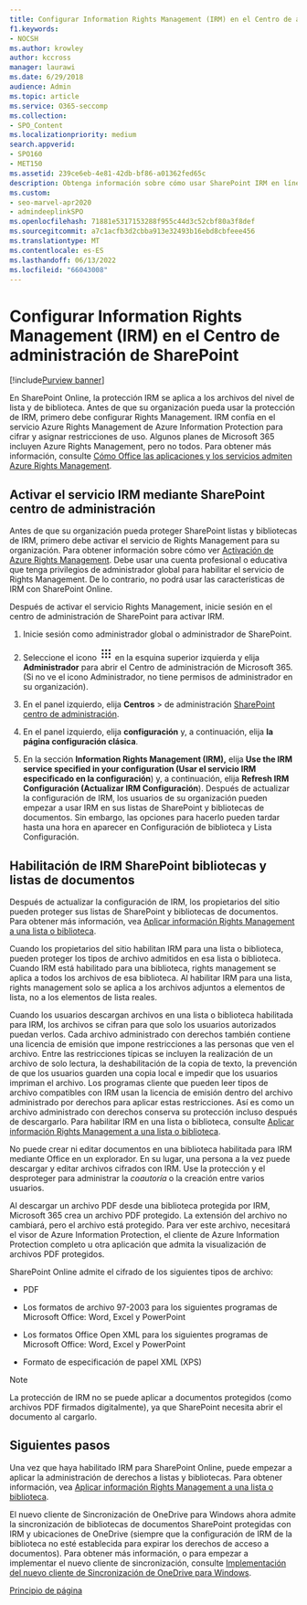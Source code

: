 ```yaml
---
title: Configurar Information Rights Management (IRM) en el Centro de administración de SharePoint
f1.keywords:
- NOCSH
ms.author: krowley
author: kccross
manager: laurawi
ms.date: 6/29/2018
audience: Admin
ms.topic: article
ms.service: O365-seccomp
ms.collection:
- SPO_Content
ms.localizationpriority: medium
search.appverid:
- SPO160
- MET150
ms.assetid: 239ce6eb-4e81-42db-bf86-a01362fed65c
description: Obtenga información sobre cómo usar SharePoint IRM en línea a través de Microsoft Azure Active Directory Rights Management Services (RMS) para proteger las listas de SharePoint y las bibliotecas de documentos.
ms.custom:
- seo-marvel-apr2020
- admindeeplinkSPO
ms.openlocfilehash: 71881e5317153288f955c44d3c52cbf80a3f8def
ms.sourcegitcommit: a7c1acfb3d2cbba913e32493b16ebd8cbfeee456
ms.translationtype: MT
ms.contentlocale: es-ES
ms.lasthandoff: 06/13/2022
ms.locfileid: "66043008"
---
```

# <a name="set-up-information-rights-management-irm-in-sharepoint-admin-center"></a>Configurar Information Rights Management (IRM) en el Centro de administración de SharePoint

[!include[Purview banner](../includes/purview-rebrand-banner.md)]

En SharePoint Online, la protección IRM se aplica a los archivos del nivel de lista y de biblioteca. Antes de que su organización pueda usar la protección de IRM, primero debe configurar Rights Management. IRM confía en el servicio Azure Rights Management de Azure Information Protection para cifrar y asignar restricciones de uso. Algunos planes de Microsoft 365 incluyen Azure Rights Management, pero no todos. Para obtener más información, consulte [Cómo Office las aplicaciones y los servicios admiten Azure Rights Management](/azure/information-protection/understand-explore/office-apps-services-support).
  
## <a name="turn-on-irm-service-using-sharepoint-admin-center"></a>Activar el servicio IRM mediante SharePoint centro de administración

Antes de que su organización pueda proteger SharePoint listas y bibliotecas de IRM, primero debe activar el servicio de Rights Management para su organización. Para obtener información sobre cómo ver [Activación de Azure Rights Management](/information-protection/deploy-use/activate-service). Debe usar una cuenta profesional o educativa que tenga privilegios de administrador global para habilitar el servicio de Rights Management. De lo contrario, no podrá usar las características de IRM con SharePoint Online.
  
Después de activar el servicio Rights Management, inicie sesión en el centro de administración de SharePoint para activar IRM.
  
1. Inicie sesión como administrador global o administrador de SharePoint.
    
2. Seleccione el icono ![del iniciador de aplicaciones Icono del iniciador de aplicaciones en Office 365.](../media/e5aee650-c566-4100-aaad-4cc2355d909f.png) en la esquina superior izquierda y elija **Administrador** para abrir el Centro de administración de Microsoft 365. (Si no ve el icono Administrador, no tiene permisos de administrador en su organización). 
    
3. En el panel izquierdo, elija **Centros** \> de administración <a href="https://go.microsoft.com/fwlink/?linkid=2185219" target="_blank">SharePoint centro de administración</a>.
    
4. En el panel izquierdo, elija **configuración** y, a continuación, elija **la página configuración clásica**.
    
5. En la sección **Information Rights Management (IRM),** elija **Use the IRM service specified in your configuration (Usar el servicio IRM especificado en la configuración**) y, a continuación, elija **Refresh IRM Configuración (Actualizar IRM Configuración**). Después de actualizar la configuración de IRM, los usuarios de su organización pueden empezar a usar IRM en sus listas de SharePoint y bibliotecas de documentos. Sin embargo, las opciones para hacerlo pueden tardar hasta una hora en aparecer en Configuración de biblioteca y Lista Configuración.
    
## <a name="irm-enable-sharepoint-document-libraries-and-lists"></a>Habilitación de IRM SharePoint bibliotecas y listas de documentos
<a name="__toc220831191"> </a>

Después de actualizar la configuración de IRM, los propietarios del sitio pueden proteger sus listas de SharePoint y bibliotecas de documentos. Para obtener más información, vea [Aplicar información Rights Management a una lista o biblioteca](apply-irm-to-a-list-or-library.md).
  
Cuando los propietarios del sitio habilitan IRM para una lista o biblioteca, pueden proteger los tipos de archivo admitidos en esa lista o biblioteca. Cuando IRM está habilitado para una biblioteca, rights management se aplica a todos los archivos de esa biblioteca. Al habilitar IRM para una lista, rights management solo se aplica a los archivos adjuntos a elementos de lista, no a los elementos de lista reales.
  
Cuando los usuarios descargan archivos en una lista o biblioteca habilitada para IRM, los archivos se cifran para que solo los usuarios autorizados puedan verlos. Cada archivo administrado con derechos también contiene una licencia de emisión que impone restricciones a las personas que ven el archivo. Entre las restricciones típicas se incluyen la realización de un archivo de solo lectura, la deshabilitación de la copia de texto, la prevención de que los usuarios guarden una copia local e impedir que los usuarios impriman el archivo. Los programas cliente que pueden leer tipos de archivo compatibles con IRM usan la licencia de emisión dentro del archivo administrado por derechos para aplicar estas restricciones. Así es como un archivo administrado con derechos conserva su protección incluso después de descargarlo. Para habilitar IRM en una lista o biblioteca, consulte [Aplicar información Rights Management a una lista o biblioteca](apply-irm-to-a-list-or-library.md).
  
No puede crear ni editar documentos en una biblioteca habilitada para IRM mediante Office en un explorador. En su lugar, una persona a la vez puede descargar y editar archivos cifrados con IRM. Use la protección y el desproteger para administrar la  *coautoría* o la creación entre varios usuarios. 
  
Al descargar un archivo PDF desde una biblioteca protegida por IRM, Microsoft 365 crea un archivo PDF protegido. La extensión del archivo no cambiará, pero el archivo está protegido. Para ver este archivo, necesitará el visor de Azure Information Protection, el cliente de Azure Information Protection completo u otra aplicación que admita la visualización de archivos PDF protegidos.
  
SharePoint Online admite el cifrado de los siguientes tipos de archivo:
  
- PDF
    
- Los formatos de archivo 97-2003 para los siguientes programas de Microsoft Office: Word, Excel y PowerPoint
    
- Los formatos Office Open XML para los siguientes programas de Microsoft Office: Word, Excel y PowerPoint
    
- Formato de especificación de papel XML (XPS)
 
> [!NOTE]
> La protección de IRM no se puede aplicar a documentos protegidos (como archivos PDF firmados digitalmente), ya que SharePoint necesita abrir el documento al cargarlo. 

## <a name="next-steps"></a>Siguientes pasos
<a name="__toc220831191"> </a>

Una vez que haya habilitado IRM para SharePoint Online, puede empezar a aplicar la administración de derechos a listas y bibliotecas. Para obtener información, vea [Aplicar información Rights Management a una lista o biblioteca](apply-irm-to-a-list-or-library.md).
  
El nuevo cliente de Sincronización de OneDrive para Windows ahora admite la sincronización de bibliotecas de documentos SharePoint protegidas con IRM y ubicaciones de OneDrive (siempre que la configuración de IRM de la biblioteca no esté establecida para expirar los derechos de acceso a documentos). Para obtener más información, o para empezar a implementar el nuevo cliente de sincronización, consulte [Implementación del nuevo cliente de Sincronización de OneDrive para Windows](/onedrive/deploy-on-windows).
  
[Principio de página](set-up-irm-in-sp-admin-center.md)
